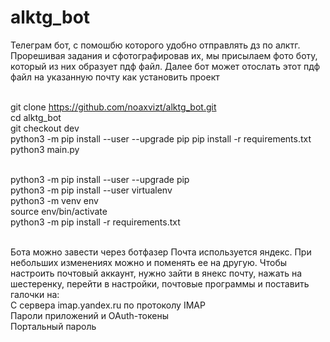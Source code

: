 # alktg_bot
Телеграм бот, с помошбю которого удобно отправлять дз по алктг. Прорешивая задания и сфотографировав их, мы присылаем фото боту, который из них образует пдф файл. Далее бот может отослать этот пдф файл на указанную почту
как установить проект

<br>git clone https://github.com/noaxvizt/alktg_bot.git
<br>cd alktg_bot
<br>git checkout dev
<br>python3 -m pip install --user --upgrade pip pip install -r requirements.txt
<br>python3 main.py

<br>python3 -m pip install --user --upgrade pip
<br>python3 -m pip install --user virtualenv
<br>python3 -m venv env
<br>source env/bin/activate
<br>python3 -m pip install -r requirements.txt


<br>Бота можно завести через ботфазер
Почта используется яндекс. При небольших изменениях можно и поменять ее на другую. Чтобы настроить почтовый аккаунт, нужно зайти в янекс почту, нажать на шестеренку, перейти в настройки, почтовые программы и поставить галочки на: 
<br>С сервера imap.yandex.ru по протоколу IMAP
<br>Пароли приложений и OAuth-токены
<br>Портальный пароль
